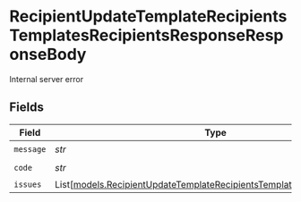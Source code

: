 # RecipientUpdateTemplateRecipientsTemplatesRecipientsResponseResponseBody

Internal server error


## Fields

| Field                                                                                                                                              | Type                                                                                                                                               | Required                                                                                                                                           | Description                                                                                                                                        |
| -------------------------------------------------------------------------------------------------------------------------------------------------- | -------------------------------------------------------------------------------------------------------------------------------------------------- | -------------------------------------------------------------------------------------------------------------------------------------------------- | -------------------------------------------------------------------------------------------------------------------------------------------------- |
| `message`                                                                                                                                          | *str*                                                                                                                                              | :heavy_check_mark:                                                                                                                                 | N/A                                                                                                                                                |
| `code`                                                                                                                                             | *str*                                                                                                                                              | :heavy_check_mark:                                                                                                                                 | N/A                                                                                                                                                |
| `issues`                                                                                                                                           | List[[models.RecipientUpdateTemplateRecipientsTemplatesRecipientsIssues](../models/recipientupdatetemplaterecipientstemplatesrecipientsissues.md)] | :heavy_minus_sign:                                                                                                                                 | N/A                                                                                                                                                |